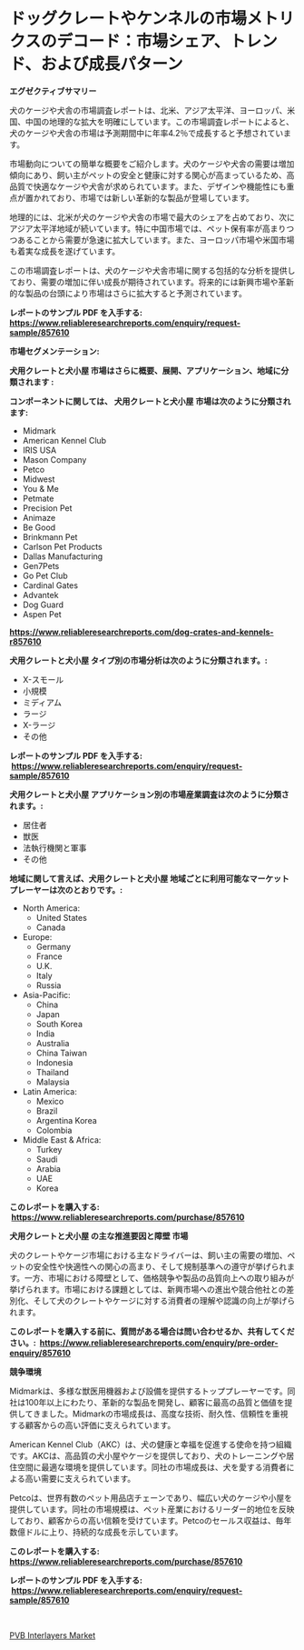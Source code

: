 <p><h1>ドッグクレートやケンネルの市場メトリクスのデコード：市場シェア、トレンド、および成長パターン</h1></p><p><strong>エグゼクティブサマリー</strong></p>
<p><p>犬のケージや犬舎の市場調査レポートは、北米、アジア太平洋、ヨーロッパ、米国、中国の地理的な拡大を明確にしています。この市場調査レポートによると、犬のケージや犬舎の市場は予測期間中に年率4.2％で成長すると予想されています。</p><p>市場動向についての簡単な概要をご紹介します。犬のケージや犬舎の需要は増加傾向にあり、飼い主がペットの安全と健康に対する関心が高まっているため、高品質で快適なケージや犬舎が求められています。また、デザインや機能性にも重点が置かれており、市場では新しい革新的な製品が登場しています。</p><p>地理的には、北米が犬のケージや犬舎の市場で最大のシェアを占めており、次にアジア太平洋地域が続いています。特に中国市場では、ペット保有率が高まりつつあることから需要が急速に拡大しています。また、ヨーロッパ市場や米国市場も着実な成長を遂げています。</p><p>この市場調査レポートは、犬のケージや犬舎市場に関する包括的な分析を提供しており、需要の増加に伴い成長が期待されています。将来的には新興市場や革新的な製品の台頭により市場はさらに拡大すると予測されています。</p></p>
<p><strong>レポートのサンプル PDF を入手する: <a href="https://www.reliableresearchreports.com/enquiry/request-sample/857610">https://www.reliableresearchreports.com/enquiry/request-sample/857610</a></strong></p>
<p><strong>市場セグメンテーション:</strong></p>
<p><strong> 犬用クレートと犬小屋 市場はさらに概要、展開、アプリケーション、地域に分類されます :</strong></p>
<p><strong>コンポーネントに関しては、 犬用クレートと犬小屋 市場は次のように分類されます: &nbsp;</strong></p>
<p><ul><li>Midmark</li><li>American Kennel Club</li><li>IRIS USA</li><li>Mason Company</li><li>Petco</li><li>Midwest</li><li>You & Me</li><li>Petmate</li><li>Precision Pet</li><li>Animaze</li><li>Be Good</li><li>Brinkmann Pet</li><li>Carlson Pet Products</li><li>Dallas Manufacturing</li><li>Gen7Pets</li><li>Go Pet Club</li><li>Cardinal Gates</li><li>Advantek</li><li>Dog Guard</li><li>Aspen Pet</li></ul></p>
<p><strong><a href="https://www.reliableresearchreports.com/dog-crates-and-kennels-r857610">https://www.reliableresearchreports.com/dog-crates-and-kennels-r857610</a></strong></p>
<p><strong> 犬用クレートと犬小屋 タイプ別の市場分析は次のように分類されます。:</strong></p>
<p><ul><li>X-スモール</li><li>小規模</li><li>ミディアム</li><li>ラージ</li><li>X-ラージ</li><li>その他</li></ul></p>
<p><strong>レポートのサンプル PDF を入手する: &nbsp;<a href="https://www.reliableresearchreports.com/enquiry/request-sample/857610">https://www.reliableresearchreports.com/enquiry/request-sample/857610</a></strong></p>
<p><strong> 犬用クレートと犬小屋 アプリケーション別の市場産業調査は次のように分類されます。:</strong></p>
<p><ul><li>居住者</li><li>獣医</li><li>法執行機関と軍事</li><li>その他</li></ul></p>
<p><strong>地域に関して言えば、犬用クレートと犬小屋 地域ごとに利用可能なマーケットプレーヤーは次のとおりです。:</strong></p>
<p><ul>
    <li>
        North America:
        <ul>
            <li>United States</li>
            <li>Canada</li>
        </ul>
    </li>
    <li>
        Europe:
        <ul>
            <li>Germany</li>
            <li>France</li>
            <li>U.K.</li>
            <li>Italy</li>
            <li>Russia</li>
        </ul>
    </li>
    <li>
        Asia-Pacific:
        <ul>
            <li>China</li>
            <li>Japan</li>
            <li>South Korea</li>
            <li>India</li>
            <li>Australia</li>
            <li>China Taiwan</li>
            <li>Indonesia</li>
            <li>Thailand</li>
            <li>Malaysia</li>
        </ul>
    </li>
    <li>
        Latin America:
        <ul>
            <li>Mexico</li>
            <li>Brazil</li>
            <li>Argentina Korea</li>
            <li>Colombia</li>
        </ul>
    </li>
    <li>
        Middle East & Africa:
        <ul>
            <li>Turkey</li>
            <li>Saudi</li>
            <li>Arabia</li>
            <li>UAE</li>
            <li>Korea</li>
        </ul>
    </li>
    </ul></p>
<p><strong>このレポートを購入する: &nbsp;<a href="https://www.reliableresearchreports.com/purchase/857610">https://www.reliableresearchreports.com/purchase/857610</a></strong></p>
<p><strong>犬用クレートと犬小屋 の主な推進要因と障壁 市場</strong></p>
<p><p>犬のクレートやケージ市場における主なドライバーは、飼い主の需要の増加、ペットの安全性や快適性への関心の高まり、そして規制基準への遵守が挙げられます。一方、市場における障壁として、価格競争や製品の品質向上への取り組みが挙げられます。市場における課題としては、新興市場への進出や競合他社との差別化、そして犬のクレートやケージに対する消費者の理解や認識の向上が挙げられます。</p></p>
<p><strong>このレポートを購入する前に、質問がある場合は問い合わせるか、共有してください。:&nbsp; <a href="https://www.reliableresearchreports.com/enquiry/pre-order-enquiry/857610">https://www.reliableresearchreports.com/enquiry/pre-order-enquiry/857610</a></strong></p>
<p><strong>競争環境</strong></p>
<p><p>Midmarkは、多様な獣医用機器および設備を提供するトッププレーヤーです。同社は100年以上にわたり、革新的な製品を開発し、顧客に最高の品質と価値を提供してきました。Midmarkの市場成長は、高度な技術、耐久性、信頼性を重視する顧客からの高い評価に支えられています。</p><p>American Kennel Club（AKC）は、犬の健康と幸福を促進する使命を持つ組織です。AKCは、高品質の犬小屋やケージを提供しており、犬のトレーニングや居住空間に最適な環境を提供しています。同社の市場成長は、犬を愛する消費者による高い需要に支えられています。</p><p>Petcoは、世界有数のペット用品店チェーンであり、幅広い犬のケージや小屋を提供しています。同社の市場規模は、ペット産業におけるリーダー的地位を反映しており、顧客からの高い信頼を受けています。Petcoのセールス収益は、毎年数億ドルに上り、持続的な成長を示しています。</p></p>
<p><strong>このレポートを購入する: &nbsp; <a href="https://www.reliableresearchreports.com/purchase/857610">https://www.reliableresearchreports.com/purchase/857610</a></strong></p>
<p><strong>レポートのサンプル PDF を入手する: &nbsp;<a href="https://www.reliableresearchreports.com/enquiry/request-sample/857610">https://www.reliableresearchreports.com/enquiry/request-sample/857610</a></strong><strong></strong></p>
<p>&nbsp;</p>
<p><p><a href="https://copper-carbon-84f.notion.site/PVB-Interlayers-Market-Size-Growth-Outlook-from-2024-to-2031-projecting-at-Market-s-Trends-Analysi-583ea1f5fcf3408aab548843b1df6000">PVB Interlayers Market</a></p></p>